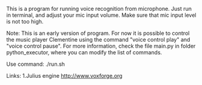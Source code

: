 This is a program for running voice recognition from microphone.
Just run in terminal, and adjust your mic input volume.
Make sure that mic input level is not too high.

Note:
This is an early version of program.
For now it is possible to control the music player Clementine using the command "voice control play" and "voice control pause".
For more information, check the file main.py in folder python_executor, where you can modify the list of commands.

Use command:
./run.sh


Links:
	1.Julius engine
	http://www.voxforge.org
	
